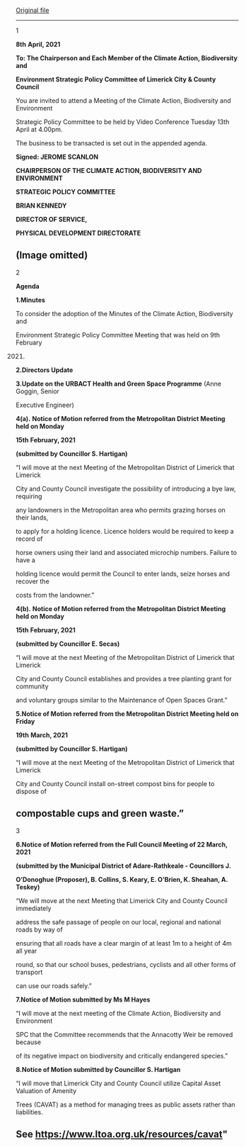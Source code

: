 [Original file](https://www.limerick.ie/sites/default/files/media/documents/2021-04/20210413-agenda-cabe-spc-april-1.pdf)

---
1

**8th** **April, 2021**

**To: The Chairperson and Each Member of the Climate Action, Biodiversity and**

**Environment Strategic Policy Committee of Limerick City & County Council**

You are invited to attend a Meeting of the Climate Action, Biodiversity and Environment

Strategic Policy Committee to be held by Video Conference Tuesday 13th April at 4.00pm.

The business to be transacted is set out in the appended agenda.

**Signed: JEROME SCANLON**

**CHAIRPERSON OF THE CLIMATE ACTION, BIODIVERSITY AND ENVIRONMENT**

**STRATEGIC POLICY COMMITTEE**

**BRIAN KENNEDY**

**DIRECTOR OF SERVICE,**

**PHYSICAL DEVELOPMENT DIRECTORATE**

(Image omitted)
---
2

**Agenda**

**1.Minutes**

To consider the adoption of the Minutes of the Climate Action, Biodiversity and

Environment Strategic Policy Committee Meeting that was held on 9th February

2021.

**2.Directors Update**

**3.Update on the URBACT Health and Green Space Programme** (Anne Goggin, Senior

Executive Engineer)

**4(a).** **Notice of Motion referred from the Metropolitan District Meeting held on Monday**

**15th** **February, 2021**

**(submitted by Councillor S. Hartigan)**

“I will move at the next Meeting of the Metropolitan District of Limerick that Limerick

City and County Council investigate the possibility of introducing a bye law, requiring

any landowners in the Metropolitan area who permits grazing horses on their lands,

to apply for a holding licence. Licence holders would be required to keep a record of

horse owners using their land and associated microchip numbers. Failure to have a

holding licence would permit the Council to enter lands, seize horses and recover the

costs from the landowner.”

**4(b).** **Notice of Motion referred from the Metropolitan District Meeting held on Monday**

**15th** **February, 2021**

**(submitted by Councillor E. Secas)**

“I will move at the next Meeting of the Metropolitan District of Limerick that Limerick

City and County Council establishes and provides a tree planting grant for community

and voluntary groups similar to the Maintenance of Open Spaces Grant.”

**5.Notice of Motion referred from the Metropolitan District Meeting held on Friday**

**19th** **March, 2021**

**(submitted by Councillor S. Hartigan)**

“I will move at the next Meeting of the Metropolitan District of Limerick that Limerick

City and County Council install on-street compost bins for people to dispose of

compostable cups and green waste.”
---
3

**6.Notice of Motion referred from the Full Council Meeting of 22 March, 2021**

**(submitted by the Municipal District of Adare-Rathkeale - Councillors J.**

**O’Donoghue (Proposer), B. Collins, S. Keary, E. O’Brien, K. Sheahan, A. Teskey)**

“We will move at the next Meeting that Limerick City and County Council immediately

address the safe passage of people on our local, regional and national roads by way of

ensuring that all roads have a clear margin of at least 1m to a height of 4m all year

round, so that our school buses, pedestrians, cyclists and all other forms of transport

can use our roads safely.”

**7.Notice of Motion submitted by Ms M Hayes**

“I will move at the next meeting of the Climate Action, Biodiversity and Environment

SPC that the Committee recommends that the Annacotty Weir be removed because

of its negative impact on biodiversity and critically endangered species.”

**8.Notice of Motion submitted by Councillor S. Hartigan**

“I will move that Limerick City and County Council utilize Capital Asset Valuation of Amenity

Trees (CAVAT) as a method for managing trees as public assets rather than liabilities.

See https://www.ltoa.org.uk/resources/cavat"
---
